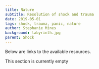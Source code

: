 ```yaml
---
title: Nature
subtitle: Resolution of shock and trauma
date: 2019-05-01
tags: shock, trauma, panic, nature
author: Stephanie Mines
background: labyrinth.jpg
parent: Shock
---
```


Below are links to the available resources.

This section is currently empty
